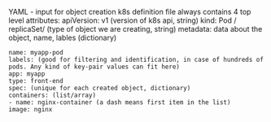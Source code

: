 YAML - input for object creation
k8s definition file always contains 4 top level attributes:
apiVersion: v1 (version of k8s api, string)
kind: Pod / replicaSet/  (type of object we are creating, string)
metadata: data about the object, name, lables (dictionary)

```angular2html
name: myapp-pod
labels: (good for filtering and identification, in case of hundreds of pods. Any kind of key-pair values can fit here)
app: myapp
type: front-end
spec: (unique for each created object, dictionary)
containers: (list/array)
- name: nginx-container (a dash means first item in the list)
image: nginx
```
